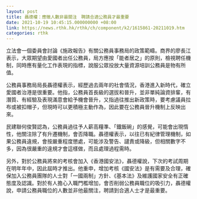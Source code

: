 ```yaml
---
layout: post
title: 聶德權：應徵人數非最關注　聘請合適公務員才最重要
date: 2021-10-19 10:45:15.000000000 +08:00
link: https://news.rthk.hk/rthk/ch/component/k2/1615861-20211019.htm
categories: rthk
---
```


立法會一個委員會討論《施政報告》有關公務員事務局的政策範疇。商界的廖長江表示，大眾期望由愛國者出任公務員，局方應按「能者居之」的原則，檢視聘任機制，同時應有量化工作表現的指標，說服公眾投放大量資源培訓公務員是物有所值。

公務員事務局局長聶德權表示，經歷過去兩年的社會情況，香港進入新時代，確立愛國者治港是很重要。他指，公務員首長級的選拔和晉升，並非單純論資排輩，有潛質、有經驗及表現滿意會給予機會晉升，又指過往推出新政策時，要考慮議員拉布或被扣帽子，但現時可以更積極主動作為，因此要在公務員晉升機制上反映出來。

民建聯何俊賢認為，公務員過往予人薪高糧準、「鐵飯碗」的感覺，可能會出現惰性，他關注除了有升遷機制，會否降職。聶德權表示，以往已有紀律管理機制，如果公務員違規，會按嚴重程度懲處，可能涉及警告、譴責或降級，但相關數字不多，因為很嚴重的違規才會這樣做，而且處理過程需時。

另外，對於公務員將來的考核會加入《香港國安法》，聶德權說，下次的考試周期在明年年中，因此屆時才推出。他重申，增加考核《國安法》是有需要及合理，確保加入公務員團隊的人士對「一國兩制」方針、《基本法》及維護國家安全有正確態度及認識。對於有人擔心入職門檻增加，會否削弱公務員職位的吸引力，聶德權說，申請公務員職位的人數並非他最關注，聘請到合適人士才是最重要。
